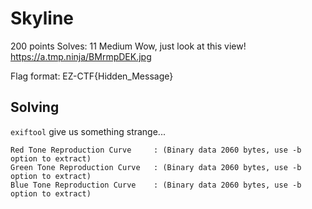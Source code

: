# Skyline
200 points
Solves: 11  Medium
Wow, just look at this view!
https://a.tmp.ninja/BMrmpDEK.jpg

Flag format: EZ-CTF{Hidden_Message}

## Solving

`exiftool` give us something strange...
```
Red Tone Reproduction Curve     : (Binary data 2060 bytes, use -b option to extract)
Green Tone Reproduction Curve   : (Binary data 2060 bytes, use -b option to extract)
Blue Tone Reproduction Curve    : (Binary data 2060 bytes, use -b option to extract)
```

